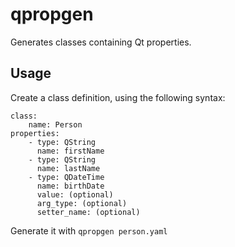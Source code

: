 # qpropgen

Generates classes containing Qt properties.

## Usage

Create a class definition, using the following syntax:

    class:
        name: Person
    properties:
        - type: QString
          name: firstName
        - type: QString
          name: lastName
        - type: QDateTime
          name: birthDate
          value: (optional)
          arg_type: (optional)
          setter_name: (optional)

Generate it with `qpropgen person.yaml`
